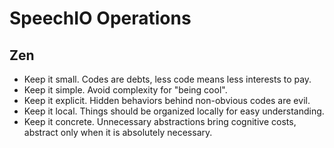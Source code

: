 # SpeechIO Operations

## Zen
* Keep it small. Codes are debts, less code means less interests to pay.
* Keep it simple. Avoid complexity for "being cool".
* Keep it explicit. Hidden behaviors behind non-obvious codes are evil.
* Keep it local. Things should be organized locally for easy understanding.
* Keep it concrete. Unnecessary abstractions bring cognitive costs, abstract only when it is absolutely necessary.

